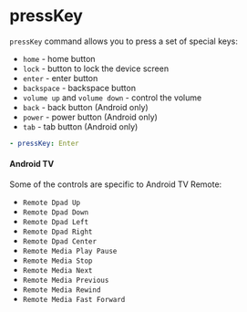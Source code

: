 # pressKey

`pressKey` command allows you to press a set of special keys:

* `home` - home button
* `lock` - button to lock the device screen
* `enter` - enter button
* `backspace` - backspace button
* `volume up` and `volume down` - control the volume
* `back` - back button (Android only)
* `power` - power button (Android only)
* `tab` - tab button (Android only)&#x20;

```yaml
- pressKey: Enter
```

#### Android TV

Some of the controls are specific to Android TV Remote:

* `Remote Dpad Up`
* `Remote Dpad Down`
* `Remote Dpad Left`
* `Remote Dpad Right`
* `Remote Dpad Center`
* `Remote Media Play Pause`
* `Remote Media Stop`
* `Remote Media Next`
* `Remote Media Previous`
* `Remote Media Rewind`
* `Remote Media Fast Forward`
